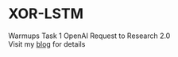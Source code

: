 # XOR-LSTM
Warmups Task 1 OpenAI Request to Research 2.0<br>
Visit my [blog](https://adityauser.github.io/blog/2019/06/17/BitsParity.html) for details
